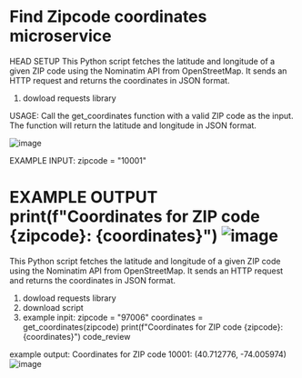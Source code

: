 # Find Zipcode coordinates microservice
HEAD
SETUP
This Python script fetches the latitude and longitude of a given ZIP code using the Nominatim API from OpenStreetMap. It sends an HTTP request and returns the coordinates in JSON format.
1. dowload requests library

USAGE: 
Call the get_coordinates function with a valid ZIP code as the input.
The function will return the latitude and longitude in JSON format.

![image](https://github.com/user-attachments/assets/11f37544-8b99-4c82-99ac-1f6aeac07167)

EXAMPLE INPUT: 
zipcode = "10001"

EXAMPLE OUTPUT
print(f"Coordinates for ZIP code {zipcode}: {coordinates}")
![image](https://github.com/user-attachments/assets/1ba7cfdd-cf5d-482a-8d39-76a8e3881c69)
=======

This Python script fetches the latitude and longitude of a given ZIP code using the Nominatim API from OpenStreetMap. It sends an HTTP request and returns the coordinates in JSON format.
1. dowload requests library
2. download script
3. example inpit: zipcode = "97006"
coordinates = get_coordinates(zipcode)
print(f"Coordinates for ZIP code {zipcode}: {coordinates}")
code_review

example output: Coordinates for ZIP code 10001: (40.712776, -74.005974)
![image](https://github.com/user-attachments/assets/22d63f2d-db03-4223-91e2-db4f48dbccc0)

